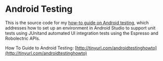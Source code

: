 # Android Testing
This is the source code for my [how-to guide on Android testing](http://tinyurl.com/androidtestinghowto), which addresses how to set up an environment in Android Studio to support unit tests using JUnitand automated UI integration tests using the Espresso and Robolectric APIs.

How To Guide to Android Testing: [http://tinyurl.com/androidtestinghowto](http://tinyurl.com/androidtestinghowto)
